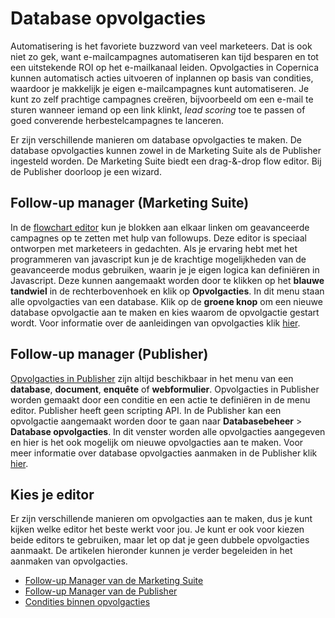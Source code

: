 # Database opvolgacties

Automatisering is het favoriete buzzword van veel marketeers. Dat is ook niet zo gek, want e-mailcampagnes automatiseren kan  tijd besparen en tot een uitstekende ROI op het e-mailkanaal leiden. Opvolgacties in 
Copernica kunnen automatisch acties uitvoeren of inplannen op basis van condities, 
waardoor je makkelijk je eigen e-mailcampagnes kunt automatiseren. Je kunt 
zo zelf prachtige campagnes creëren, bijvoorbeeld om een e-mail te sturen 
wanneer iemand op een link klinkt, *lead scoring* toe te passen of goed converende herbestelcampagnes te lanceren.

Er zijn verschillende manieren om database opvolgacties te maken. De database opvolgacties kunnen zowel in de Marketing Suite als de Publisher ingesteld worden. De Marketing Suite biedt een drag-&-drop flow editor. Bij de Publisher doorloop je een wizard.

## Follow-up manager (Marketing Suite)

In de [flowchart editor](./follow-up-manager-ms) kun je blokken aan elkaar 
linken om geavanceerde campagnes op te zetten met hulp van followups. 
Deze editor is speciaal ontworpen met marketeers in gedachten. Als je ervaring 
hebt met het programmeren van javascript kun je de krachtige mogelijkheden 
van de geavanceerde modus gebruiken, waarin je je eigen logica kan definiëren 
in Javascript.
Deze kunnen aangemaakt worden door te klikken op het **blauwe tandwiel** in de rechterbovenhoek en klik op **Opvolgacties**. In dit menu staan alle opvolgacties van een database. Klik op de **groene knop** om een nieuwe database opvolgactie aan te maken en kies waarom de opvolgactie gestart wordt. Voor informatie over de aanleidingen van opvolgacties klik [hier](./follow-up-manager-ms). 

## Follow-up manager (Publisher)

[Opvolgacties in Publisher](./follow-up-manager-publisher) zijn altijd  beschikbaar in het menu van een **database**, **document**, **enquête** of **webformulier**. Opvolgacties in Publisher worden gemaakt door een conditie en een actie te definiëren in de menu editor. Publisher heeft 
geen scripting API. 
In de Publisher kan een opvolgactie aangemaakt worden door te gaan naar **Databasebeheer** > **Database opvolgacties**. In dit venster worden alle opvolgacties aangegeven en hier is het ook mogelijk om nieuwe opvolgacties aan te maken. Voor meer informatie over database opvolgacties aanmaken in de Publisher klik [hier](./follow-up-manager-publisher). 

## Kies je editor

Er zijn verschillende manieren om opvolgacties aan te maken, dus je 
kunt kijken welke editor het beste werkt voor jou. Je kunt er ook voor kiezen 
beide editors te gebruiken, maar let op dat je geen dubbele opvolgacties aanmaakt. De artikelen hieronder kunnen je verder begeleiden in het 
aanmaken van opvolgacties.

* [Follow-up Manager van de Marketing Suite](./follow-up-manager-ms.md)
* [Follow-up Manager van de Publisher](./follow-up-manager-publisher.md)
* [Condities binnen opvolgacties](./conditions-for-follow-ups.md)

